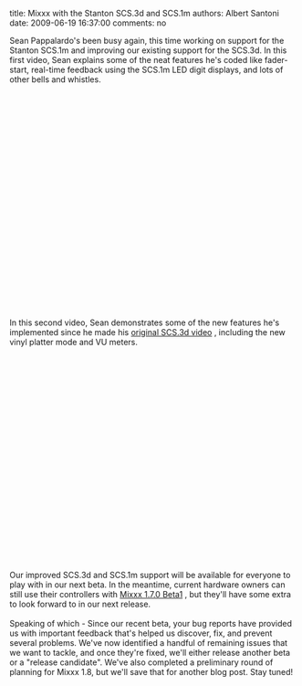 title: Mixxx with the Stanton SCS.3d and SCS.1m
authors: Albert Santoni
date: 2009-06-19 16:37:00
comments: no

Sean Pappalardo's been busy again, this time working on support for the Stanton SCS.1m and improving our existing support for the SCS.3d. In this first video, Sean explains some of the neat features he's coded like fader-start, real-time feedback using the SCS.1m LED digit displays, and lots of other bells and whistles.<br />
<br />
<center><object width="425" height="344"><param name="movie" value="http://www.youtube.com/v/crJksOEuTx0&hl=en&fs=1&"></param>
<param name="allowFullScreen" value="true"></param>
<param name="allowscriptaccess" value="always"></param>
<embed src="https://www.youtube.com/v/crJksOEuTx0&hl=en&fs=1&" type="application/x-shockwave-flash" allowscriptaccess="always" allowfullscreen="true" width="425" height="344"></embed>
</object>
</center>
<br />
<br />
In this second video, Sean demonstrates some of the new features he's implemented since he made his <a href="http://www.youtube.com/watch?v=qfkJnTqIeAw">original SCS.3d video</a>
, including the new vinyl platter mode and VU meters. <br />
<br />
<center><object width="560" height="340"><param name="movie" value="http://www.youtube.com/v/8DUpTikA8u0&hl=en&fs=1&"></param>
<param name="allowFullScreen" value="true"></param>
<param name="allowscriptaccess" value="always"></param>
<embed src="https://www.youtube.com/v/8DUpTikA8u0&hl=en&fs=1&" type="application/x-shockwave-flash" allowscriptaccess="always" allowfullscreen="true" width="560" height="340"></embed>
</object>
</center>
<br />
<br />
Our improved SCS.3d and SCS.1m support will be available for everyone to play with in our next beta. In the meantime, current hardware owners can still use their controllers with <a href="http://www.mixxx.org/download.php#beta">Mixxx 1.7.0 Beta1</a>
, but they'll have some extra to look forward to in our next release.<br />
<br />
Speaking of which - Since our recent beta, your bug reports have provided us with important feedback that's helped us discover, fix, and prevent several problems. We've now identified a handful of remaining issues that we want to tackle, and once they're fixed, we'll either release another beta or a "release candidate". We've also completed a preliminary round of planning for Mixxx 1.8, but we'll save that for another blog post. Stay tuned!
